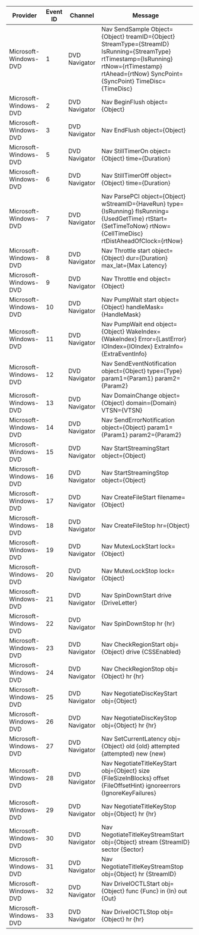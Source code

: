 Provider               |  Event ID  |  Channel        |  Message
-----------------------|------------|-----------------|----------------------------------------------------------------------------------------------------------------------------------------------------------------------------------------------------
Microsoft-Windows-DVD  |  1         |  DVD Navigator  |  Nav SendSample Object={Object} treamID={Object} StreamType={StreamID} IsRunning={StreamType} rtTimestamp={IsRunning} rtNow={rtTimestamp} rtAhead={rtNow} SyncPoint={SyncPoint} TimeDisc={TimeDisc}
Microsoft-Windows-DVD  |  2         |  DVD Navigator  |  Nav BeginFlush object={Object}
Microsoft-Windows-DVD  |  3         |  DVD Navigator  |  Nav EndFlush object={Object}
Microsoft-Windows-DVD  |  5         |  DVD Navigator  |  Nav StillTimerOn object={Object} time={Duration}
Microsoft-Windows-DVD  |  6         |  DVD Navigator  |  Nav StillTimerOff object={Object} time={Duration}
Microsoft-Windows-DVD  |  7         |  DVD Navigator  |  Nav ParsePCI object={Object} wStreamID={HaveRun} type={IsRunning} fIsRunning={UsedGetTime} rtStart={SetTimeToNow} rtNow={CellTimeDisc} rtDistAheadOfClock={rtNow}
Microsoft-Windows-DVD  |  8         |  DVD Navigator  |  Nav Throttle start object={Object} dur={Duration} max_lat={Max Latency}
Microsoft-Windows-DVD  |  9         |  DVD Navigator  |  Nav Throttle end object={Object}
Microsoft-Windows-DVD  |  10        |  DVD Navigator  |  Nav PumpWait start object={Object} handleMask={HandleMask}
Microsoft-Windows-DVD  |  11        |  DVD Navigator  |  Nav PumpWait end object={Object} WakeIndex={WakeIndex} Error={LastError} IOIndex={IOIndex} ExtraInfo={ExtraEventInfo}
Microsoft-Windows-DVD  |  12        |  DVD Navigator  |  Nav SendEventNotification object={Object} type={Type} param1={Param1} param2={Param2}
Microsoft-Windows-DVD  |  13        |  DVD Navigator  |  Nav DomainChange object={Object} domain={Domain} VTSN={VTSN}
Microsoft-Windows-DVD  |  14        |  DVD Navigator  |  Nav SendErrorNotification object={Object} param1={Param1} param2={Param2}
Microsoft-Windows-DVD  |  15        |  DVD Navigator  |  Nav StartStreamingStart object={Object}
Microsoft-Windows-DVD  |  16        |  DVD Navigator  |  Nav StartStreamingStop object={Object}
Microsoft-Windows-DVD  |  17        |  DVD Navigator  |  Nav CreateFileStart filename={Object}
Microsoft-Windows-DVD  |  18        |  DVD Navigator  |  Nav CreateFileStop hr={Object}
Microsoft-Windows-DVD  |  19        |  DVD Navigator  |  Nav MutexLockStart lock={Object}
Microsoft-Windows-DVD  |  20        |  DVD Navigator  |  Nav MutexLockStop lock={Object}
Microsoft-Windows-DVD  |  21        |  DVD Navigator  |  Nav SpinDownStart drive {DriveLetter}
Microsoft-Windows-DVD  |  22        |  DVD Navigator  |  Nav SpinDownStop hr {hr}
Microsoft-Windows-DVD  |  23        |  DVD Navigator  |  Nav CheckRegionStart obj={Object} drive {CSSEnabled}
Microsoft-Windows-DVD  |  24        |  DVD Navigator  |  Nav CheckRegionStop obj={Object} hr {hr}
Microsoft-Windows-DVD  |  25        |  DVD Navigator  |  Nav NegotiateDiscKeyStart obj={Object}
Microsoft-Windows-DVD  |  26        |  DVD Navigator  |  Nav NegotiateDiscKeyStop obj={Object} hr {hr}
Microsoft-Windows-DVD  |  27        |  DVD Navigator  |  Nav SetCurrentLatency obj={Object} old {old} attempted {attempted} new {new}
Microsoft-Windows-DVD  |  28        |  DVD Navigator  |  Nav NegotiateTitleKeyStart obj={Object} size {FileSizeInBlocks} offset {FileOffsetHint} ignoreerrors {IgnoreKeyFailures}
Microsoft-Windows-DVD  |  29        |  DVD Navigator  |  Nav NegotiateTitleKeyStop obj={Object} hr {hr}
Microsoft-Windows-DVD  |  30        |  DVD Navigator  |  Nav NegotiateTitleKeyStreamStart obj={Object} stream {StreamID} sector {Sector}
Microsoft-Windows-DVD  |  31        |  DVD Navigator  |  Nav NegotiateTitleKeyStreamStop obj={Object} hr {StreamID}
Microsoft-Windows-DVD  |  32        |  DVD Navigator  |  Nav DriveIOCTLStart obj={Object} func {Func} in {In} out {Out}
Microsoft-Windows-DVD  |  33        |  DVD Navigator  |  Nav DriveIOCTLStop obj={Object} hr {hr}
